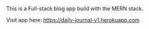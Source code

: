 This is a Full-stack blog app build with the MERN stack.

Visit app here: https://daily-journal-v1.herokuapp.com
